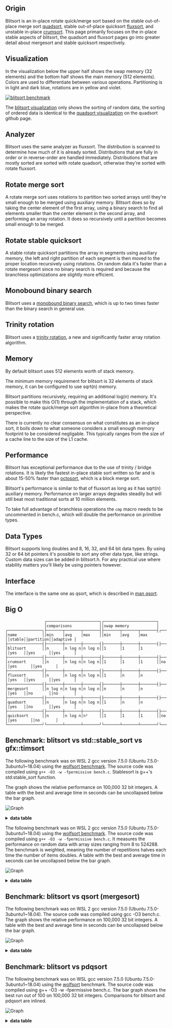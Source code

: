 Origin
------
Blitsort is an in-place rotate quick/merge sort based on the stable out-of-place merge sort [quadsort](https://github.com/scandum/quadsort), stable out-of-place quicksort [fluxsort](https://github.com/scandum/fluxsort), and unstable in-place [crumsort](https://github.com/scandum/crumsort). This page primarily focuses on the in-place stable aspects of blitsort, the quadsort and fluxsort pages go into greater detail about mergesort and stable quicksort respectively.

Visualization
-------------
In the visualization below the upper half shows the swap memory (32 elements) and the bottom half shows the main memory (512 elements). Colors are used to differentiate between various operations. Partitioning is in light and dark blue, rotations are in yellow and violet.

[![blitsort benchmark](/images/blitsort.gif)](https://www.youtube.com/watch?v=WaqkBO_nV7k)

The [blitsort visualization](https://www.youtube.com/watch?v=WaqkBO_nV7k) only shows the sorting of random data, the sorting of ordered data is identical to the [quadsort visualization](https://www.youtube.com/watch?v=GJjH_99BS70) on the quadsort github page.

Analyzer
--------
Blitsort uses the same analyzer as fluxsort. The distribution is scanned to determine how much of it is already sorted. Distributions that are fully in order or in reverse-order are handled immediately. Distributions that are mostly sorted are sorted with rotate quadsort, otherwise they're sorted with rotate fluxsort.

Rotate merge sort
-----------------
A rotate merge sort uses rotations to partition two sorted arrays until they're small enough to be merged using auxiliary memory. Blitsort does so by taking the center element of the first array, using a binary search to find all elements smaller than the center element in the second array, and performing an array rotation. It does so recursively until a partition becomes small enough to be merged.

Rotate stable quicksort
-----------------------
A stable rotate quicksort partitions the array in segments using auxiliary memory, the left and right partition of each segment is then moved to the proper location recursively using rotations. On random data it's faster than a rotate mergesort since no binary search is required and because the branchless optimizations are slightly more efficient. 

Monobound binary search
-----------------------
Blitsort uses a [monobound binary search](https://github.com/scandum/binary_search), which is up to two times faster than the binary search in general use.

Trinity rotation
----------------
Blitsort uses a [trinity rotation](https://github.com/scandum/rotate), a new and significantly faster array rotation algorithm.

Memory
------
By default blitsort uses 512 elements worth of stack memory.

The minimum memory requirement for blitsort is 32 elements of stack memory, it can be configured to use sqrt(n) memory.

Blitsort partitions recursively, requiring an additional log(n) memory. It's possible to make this O(1) through the implementation of a stack, which makes the rotate quick/merge sort algorithm in-place from a theoretical perspective.

There is currently no clear consensus on what constitutes as an in-place sort, it boils down to what someone considers a small enough memory footprint to be considered negligable. This typically ranges from the size of a cache line to the size of the L1 cache.

Performance
-----------
Blitsort has exceptional performance due to the use of trinity / bridge rotations. It is likely the fastest in-place stable sort written so far and is about 15-50% faster than [octosort](https://github.com/scandum/octosort), which is a block merge sort.

Blitsort's performance is similar to that of fluxsort as long as it has sqrt(n) auxiliary memory. Performance on larger arrays degrades steadily but will still beat most traditional sorts at 10 million elements.

To take full advantage of branchless operations the `cmp` macro needs to be uncommented in bench.c, which will double the performance on primitive types.

Data Types
----------
Blitsort supports long doubles and 8, 16, 32, and 64 bit data types. By using 32 or 64 bit pointers it's possible to sort any other data type, like strings. Custom data sizes can be added in blitsort.h. For any practical use where stability matters you'll likely be using pointers however.

Interface
---------
The interface is the same one as qsort, which is described in [man qsort](https://man7.org/linux/man-pages/man3/qsort.3p.html).

Big O
-----
```
                 ┌───────────────────────┐┌───────────────────────┐
                 │comparisons            ││swap memory            │
┌───────────────┐├───────┬───────┬───────┤├───────┬───────┬───────┤┌──────┐┌─────────┐┌─────────┐
│name           ││min    │avg    │max    ││min    │avg    │max    ││stable││partition││adaptive │
├───────────────┤├───────┼───────┼───────┤├───────┼───────┼───────┤├──────┤├─────────┤├─────────┤
│blitsort       ││n      │n log n│n log n││1      │1      │1      ││yes   ││yes      ││yes      │
├───────────────┤├───────┼───────┼───────┤├───────┼───────┼───────┤├──────┤├─────────┤├─────────┤
│crumsort       ││n      │n log n│n log n││1      │1      │1      ││no    ││yes      ││yes      │
├───────────────┤├───────┼───────┼───────┤├───────┼───────┼───────┤├──────┤├─────────┤├─────────┤
│fluxsort       ││n      │n log n│n log n││1      │n      │n      ││yes   ││yes      ││yes      │
├───────────────┤├───────┼───────┼───────┤├───────┼───────┼───────┤├──────┤├─────────┤├─────────┤
│mergesort      ││n log n│n log n│n log n││n      │n      │n      ││yes   ││no       ││no       │
├───────────────┤├───────┼───────┼───────┤├───────┼───────┼───────┤├──────┤├─────────┤├─────────┤
│quadsort       ││n      │n log n│n log n││1      │n      │n      ││yes   ││no       ││yes      │
├───────────────┤├───────┼───────┼───────┤├───────┼───────┼───────┤├──────┤├─────────┤├─────────┤
│quicksort      ││n      │n log n│n²     ││1      │1      │1      ││no    ││yes      ││no       │
└───────────────┘└───────┴───────┴───────┘└───────┴───────┴───────┘└──────┘└─────────┘└─────────┘
```

Benchmark: blitsort vs std::stable_sort vs gfx::timsort
-------------------------------------------------------
The following benchmark was on WSL 2 gcc version 7.5.0 (Ubuntu 7.5.0-3ubuntu1~18.04)
using the [wolfsort benchmark](https://github.com/scandum/wolfsort). The source code
was compiled using `g++ -O3 -w -fpermissive bench.c`. Stablesort is g++'s std:stable_sort function.

The graph shows the relative performance on 100,000 32 bit integers. A table with the best and
average time in seconds can be uncollapsed below the bar graph.

![Graph](/images/graph1.png)

<details><summary><b>data table</b></summary>

|      Name |    Items | Type |     Best |  Average |     Loops | Samples |     Distribution |
| --------- | -------- | ---- | -------- | -------- | --------- | ------- | ---------------- |
|stablesort |   100000 |   32 | 0.006146 | 0.006190 |         1 |     100 |     random order |
|  blitsort |   100000 |   32 | 0.002231 | 0.002346 |         1 |     100 |     random order |
|   timsort |   100000 |   32 | 0.007395 | 0.007428 |         1 |     100 |     random order |
|           |          |      |          |          |           |         |                  |
|stablesort |   100000 |   32 | 0.003992 | 0.004017 |         1 |     100 |     random % 100 |
|  blitsort |   100000 |   32 | 0.001045 | 0.001137 |         1 |     100 |     random % 100 |
|   timsort |   100000 |   32 | 0.005343 | 0.005375 |         1 |     100 |     random % 100 |
|           |          |      |          |          |           |         |                  |
|stablesort |   100000 |   32 | 0.000816 | 0.000835 |         1 |     100 |  ascending order |
|  blitsort |   100000 |   32 | 0.000045 | 0.000046 |         1 |     100 |  ascending order |
|   timsort |   100000 |   32 | 0.000044 | 0.000044 |         1 |     100 |  ascending order |
|           |          |      |          |          |           |         |                  |
|stablesort |   100000 |   32 | 0.001512 | 0.001535 |         1 |     100 |    ascending saw |
|  blitsort |   100000 |   32 | 0.000987 | 0.000997 |         1 |     100 |    ascending saw |
|   timsort |   100000 |   32 | 0.000833 | 0.000842 |         1 |     100 |    ascending saw |
|           |          |      |          |          |           |         |                  |
|stablesort |   100000 |   32 | 0.000901 | 0.000925 |         1 |     100 |       pipe organ |
|  blitsort |   100000 |   32 | 0.000480 | 0.000487 |         1 |     100 |       pipe organ |
|   timsort |   100000 |   32 | 0.000175 | 0.000177 |         1 |     100 |       pipe organ |
|           |          |      |          |          |           |         |                  |
|stablesort |   100000 |   32 | 0.000932 | 0.000952 |         1 |     100 | descending order |
|  blitsort |   100000 |   32 | 0.000057 | 0.000057 |         1 |     100 | descending order |
|   timsort |   100000 |   32 | 0.000101 | 0.000102 |         1 |     100 | descending order |
|           |          |      |          |          |           |         |                  |
|stablesort |   100000 |   32 | 0.001512 | 0.001542 |         1 |     100 |   descending saw |
|  blitsort |   100000 |   32 | 0.000996 | 0.001004 |         1 |     100 |   descending saw |
|   timsort |   100000 |   32 | 0.000832 | 0.000843 |         1 |     100 |   descending saw |
|           |          |      |          |          |           |         |                  |
|stablesort |   100000 |   32 | 0.002164 | 0.002193 |         1 |     100 |      random tail |
|  blitsort |   100000 |   32 | 0.001256 | 0.001263 |         1 |     100 |      random tail |
|   timsort |   100000 |   32 | 0.001947 | 0.001966 |         1 |     100 |      random tail |
|           |          |      |          |          |           |         |                  |
|stablesort |   100000 |   32 | 0.003645 | 0.003680 |         1 |     100 |      random half |
|  blitsort |   100000 |   32 | 0.002182 | 0.002199 |         1 |     100 |      random half |
|   timsort |   100000 |   32 | 0.003920 | 0.003937 |         1 |     100 |      random half |
|           |          |      |          |          |           |         |                  |
|stablesort |   100000 |   32 | 0.001128 | 0.001149 |         1 |     100 |  ascending tiles |
|  blitsort |   100000 |   32 | 0.001377 | 0.001388 |         1 |     100 |  ascending tiles |
|   timsort |   100000 |   32 | 0.000900 | 0.000977 |         1 |     100 |  ascending tiles |
|           |          |      |          |          |           |         |                  |
|stablesort |   100000 |   32 | 0.001778 | 0.001943 |         1 |     100 |     bit reversal |
|  blitsort |   100000 |   32 | 0.002019 | 0.002130 |         1 |     100 |     bit reversal |
|   timsort |   100000 |   32 | 0.002264 | 0.002612 |         1 |     100 |     bit reversal |

</details>

The following benchmark was on WSL 2 gcc version 7.5.0 (Ubuntu 7.5.0-3ubuntu1~18.04)
using the [wolfsort benchmark](https://github.com/scandum/wolfsort).
The source code was compiled using `g++ -O3 -w -fpermissive bench.c`. It measures the performance on random data with array sizes
ranging from 8 to 524288. The benchmark is weighted, meaning the number of repetitions
halves each time the number of items doubles. A table with the best and average time in seconds can be uncollapsed below the bar graph.

![Graph](/images/graph2.png)

<details><summary><b>data table</b></summary>

|      Name |    Items | Type |     Best |  Average |     Loops | Samples |     Distribution |
| --------- | -------- | ---- | -------- | -------- | --------- | ------- | ---------------- |
|stablesort |        8 |   32 | 0.006389 | 0.006428 |     65536 |     100 |         random 8 |
|  blitsort |        8 |   32 | 0.001636 | 0.001682 |     65536 |     100 |         random 8 |
|   timsort |        8 |   32 | 0.006283 | 0.006568 |     65536 |     100 |         random 8 |
|           |          |      |          |          |           |         |                  |
|stablesort |       32 |   32 | 0.009746 | 0.009944 |     16384 |     100 |        random 32 |
|  blitsort |       32 |   32 | 0.004181 | 0.004231 |     16384 |     100 |        random 32 |
|   timsort |       32 |   32 | 0.012812 | 0.013001 |     16384 |     100 |        random 32 |
|           |          |      |          |          |           |         |                  |
|stablesort |      128 |   32 | 0.013460 | 0.013539 |      4096 |     100 |       random 128 |
|  blitsort |      128 |   32 | 0.005662 | 0.005752 |      4096 |     100 |       random 128 |
|   timsort |      128 |   32 | 0.019040 | 0.019209 |      4096 |     100 |       random 128 |
|           |          |      |          |          |           |         |                  |
|stablesort |      512 |   32 | 0.017280 | 0.017404 |      1024 |     100 |       random 512 |
|  blitsort |      512 |   32 | 0.006601 | 0.006748 |      1024 |     100 |       random 512 |
|   timsort |      512 |   32 | 0.023626 | 0.023806 |      1024 |     100 |       random 512 |
|           |          |      |          |          |           |         |                  |
|stablesort |     2048 |   32 | 0.021079 | 0.021162 |       256 |     100 |      random 2048 |
|  blitsort |     2048 |   32 | 0.007615 | 0.007732 |       256 |     100 |      random 2048 |
|   timsort |     2048 |   32 | 0.027803 | 0.027929 |       256 |     100 |      random 2048 |
|           |          |      |          |          |           |         |                  |
|stablesort |     8192 |   32 | 0.024940 | 0.025083 |        64 |     100 |      random 8192 |
|  blitsort |     8192 |   32 | 0.008841 | 0.008983 |        64 |     100 |      random 8192 |
|   timsort |     8192 |   32 | 0.031903 | 0.032057 |        64 |     100 |      random 8192 |
|           |          |      |          |          |           |         |                  |
|stablesort |    32768 |   32 | 0.028798 | 0.028934 |        16 |     100 |     random 32768 |
|  blitsort |    32768 |   32 | 0.010548 | 0.010704 |        16 |     100 |     random 32768 |
|   timsort |    32768 |   32 | 0.036249 | 0.036422 |        16 |     100 |     random 32768 |
|           |          |      |          |          |           |         |                  |
|stablesort |   131072 |   32 | 0.032843 | 0.032996 |         4 |     100 |    random 131072 |
|  blitsort |   131072 |   32 | 0.012136 | 0.012574 |         4 |     100 |    random 131072 |
|   timsort |   131072 |   32 | 0.040239 | 0.040390 |         4 |     100 |    random 131072 |
|           |          |      |          |          |           |         |                  |
|stablesort |   524288 |   32 | 0.036935 | 0.037105 |         1 |     100 |    random 524288 |
|  blitsort |   524288 |   32 | 0.014131 | 0.015079 |         1 |     100 |    random 524288 |
|   timsort |   524288 |   32 | 0.044542 | 0.044729 |         1 |     100 |    random 524288 |

</details>

Benchmark: blitsort vs qsort (mergesort)
----------------------------------------
The following benchmark was on WSL 2 gcc version 7.5.0 (Ubuntu 7.5.0-3ubuntu1~18.04).
The source code was compiled using gcc -O3 bench.c. The graph shows the relative performance on
100,000 32 bit integers. A table with the best and average time in seconds can be uncollapsed
below the bar graph.

![Graph](/images/graph4.png)

<details><summary><b>data table</b></summary>

|      Name |    Items | Type |     Best |  Average |  Compares | Samples |     Distribution |
| --------- | -------- | ---- | -------- | -------- | --------- | ------- | ---------------- |
|     qsort |   100000 |   64 | 0.016954 | 0.017241 |   1536381 |     100 |    random string |
|  blitsort |   100000 |   64 | 0.010905 | 0.011249 |   1884961 |     100 |    random string |

|      Name |    Items | Type |     Best |  Average |  Compares | Samples |     Distribution |
| --------- | -------- | ---- | -------- | -------- | --------- | ------- | ---------------- |
|     qsort |   100000 |  128 | 0.018763 | 0.019204 |   1536491 |     100 |     random order |
|  blitsort |   100000 |  128 | 0.014102 | 0.014578 |   1884486 |     100 |     random order |

|      Name |    Items | Type |     Best |  Average |  Compares | Samples |     Distribution |
| --------- | -------- | ---- | -------- | -------- | --------- | ------- | ---------------- |
|     qsort |   100000 |   64 | 0.009507 | 0.009745 |   1536491 |     100 |     random order |
|  blitsort |   100000 |   64 | 0.004829 | 0.004964 |   1884486 |     100 |     random order |

|      Name |    Items | Type |     Best |  Average |  Compares | Samples |     Distribution |
| --------- | -------- | ---- | -------- | -------- | --------- | ------- | ---------------- |
|     qsort |   100000 |   32 | 0.008850 | 0.009087 |   1536634 |     100 |     random order |
|  blitsort |   100000 |   32 | 0.004073 | 0.004232 |   1892719 |     100 |     random order |
|           |          |      |          |          |           |         |                  |
|     qsort |   100000 |   32 | 0.006838 | 0.007074 |   1532465 |     100 |     random % 100 |
|  blitsort |   100000 |   32 | 0.001866 | 0.001955 |    972114 |     100 |     random % 100 |
|           |          |      |          |          |           |         |                  |
|     qsort |   100000 |   32 | 0.002617 | 0.002843 |    815024 |     100 |  ascending order |
|  blitsort |   100000 |   32 | 0.000157 | 0.000163 |     99999 |     100 |  ascending order |
|           |          |      |          |          |           |         |                  |
|     qsort |   100000 |   32 | 0.003386 | 0.003545 |    915020 |     100 |    ascending saw |
|  blitsort |   100000 |   32 | 0.001429 | 0.001450 |    460578 |     100 |    ascending saw |
|           |          |      |          |          |           |         |                  |
|     qsort |   100000 |   32 | 0.002680 | 0.002885 |    884462 |     100 |       pipe organ |
|  blitsort |   100000 |   32 | 0.000798 | 0.000814 |    358810 |     100 |       pipe organ |
|           |          |      |          |          |           |         |                  |
|     qsort |   100000 |   32 | 0.002483 | 0.002640 |    853904 |     100 | descending order |
|  blitsort |   100000 |   32 | 0.000184 | 0.000185 |     99999 |     100 | descending order |
|           |          |      |          |          |           |         |                  |
|     qsort |   100000 |   32 | 0.003309 | 0.003457 |    953892 |     100 |   descending saw |
|  blitsort |   100000 |   32 | 0.001417 | 0.001441 |    472712 |     100 |   descending saw |
|           |          |      |          |          |           |         |                  |
|     qsort |   100000 |   32 | 0.004216 | 0.004406 |   1012073 |     100 |      random tail |
|  blitsort |   100000 |   32 | 0.001811 | 0.001844 |    657831 |     100 |      random tail |
|           |          |      |          |          |           |         |                  |
|     qsort |   100000 |   32 | 0.005940 | 0.006148 |   1200713 |     100 |      random half |
|  blitsort |   100000 |   32 | 0.002999 | 0.003049 |   1074820 |     100 |      random half |
|           |          |      |          |          |           |         |                  |
|     qsort |   100000 |   32 | 0.003912 | 0.004184 |   1209200 |     100 |  ascending tiles |
|  blitsort |   100000 |   32 | 0.001386 | 0.001444 |    446579 |     100 |  ascending tiles |
|           |          |      |          |          |           |         |                  |
|     qsort |   100000 |   32 | 0.005230 | 0.006049 |   1553378 |     100 |     bit reversal |
|  blitsort |   100000 |   32 | 0.003875 | 0.004115 |   1895179 |     100 |     bit reversal |

</details>

Benchmark: blitsort vs pdqsort
------------------------------
The following benchmark was on WSL gcc version 7.5.0 (Ubuntu 7.5.0-3ubuntu1~18.04) using the [wolfsort](https://github.com/scandum/wolfsort) benchmark.
The source code was compiled using g++ -O3 -w -fpermissive bench.c. The bar graph shows the best run out of 100 on 100,000 32 bit integers. Comparisons for blitsort and pdqsort are inlined.

![Graph](/images/graph5.png)

<details><summary><b>data table</b></summary>

|      Name |    Items | Type |     Best |  Average |  Compares | Samples |     Distribution |
| --------- | -------- | ---- | -------- | -------- | --------- | ------- | ---------------- |
|   pdqsort |   100000 |   64 | 0.002658 | 0.002692 |         1 |     100 |     random order |
|  blitsort |   100000 |   64 | 0.002415 | 0.002508 |         1 |     100 |     random order |

|      Name |    Items | Type |     Best |  Average |     Loops | Samples |     Distribution |
| --------- | -------- | ---- | -------- | -------- | --------- | ------- | ---------------- |
|   pdqsort |   100000 |   32 | 0.002683 | 0.002708 |         1 |     100 |     random order |
|  blitsort |   100000 |   32 | 0.002239 | 0.002334 |         1 |     100 |     random order |
|           |          |      |          |          |           |         |                  |
|   pdqsort |   100000 |   32 | 0.000786 | 0.000793 |         1 |     100 |     random % 100 |
|  blitsort |   100000 |   32 | 0.001041 | 0.001105 |         1 |     100 |     random % 100 |
|           |          |      |          |          |           |         |                  |
|   pdqsort |   100000 |   32 | 0.000091 | 0.000092 |         1 |     100 |  ascending order |
|  blitsort |   100000 |   32 | 0.000043 | 0.000044 |         1 |     100 |  ascending order |
|           |          |      |          |          |           |         |                  |
|   pdqsort |   100000 |   32 | 0.003460 | 0.003483 |         1 |     100 |    ascending saw |
|  blitsort |   100000 |   32 | 0.000749 | 0.000757 |         1 |     100 |    ascending saw |
|           |          |      |          |          |           |         |                  |
|   pdqsort |   100000 |   32 | 0.002834 | 0.002862 |         1 |     100 |       pipe organ |
|  blitsort |   100000 |   32 | 0.000387 | 0.000390 |         1 |     100 |       pipe organ |
|           |          |      |          |          |           |         |                  |
|   pdqsort |   100000 |   32 | 0.000194 | 0.000197 |         1 |     100 | descending order |
|  blitsort |   100000 |   32 | 0.000055 | 0.000057 |         1 |     100 | descending order |
|           |          |      |          |          |           |         |                  |
|   pdqsort |   100000 |   32 | 0.003233 | 0.003253 |         1 |     100 |   descending saw |
|  blitsort |   100000 |   32 | 0.000756 | 0.000768 |         1 |     100 |   descending saw |
|           |          |      |          |          |           |         |                  |
|   pdqsort |   100000 |   32 | 0.002239 | 0.002255 |         1 |     100 |      random tail |
|  blitsort |   100000 |   32 | 0.000409 | 0.000415 |         1 |     100 |      random tail |
|           |          |      |          |          |           |         |                  |
|   pdqsort |   100000 |   32 | 0.002665 | 0.002685 |         1 |     100 |      random half |
|  blitsort |   100000 |   32 | 0.001369 | 0.001376 |         1 |     100 |      random half |
|           |          |      |          |          |           |         |                  |
|   pdqsort |   100000 |   32 | 0.002308 | 0.002331 |         1 |     100 |  ascending tiles |
|  blitsort |   100000 |   32 | 0.001374 | 0.001389 |         1 |     100 |  ascending tiles |
|           |          |      |          |          |           |         |                  |
|   pdqsort |   100000 |   32 | 0.002664 | 0.002685 |         1 |     100 |     bit reversal |
|  blitsort |   100000 |   32 | 0.002015 | 0.002120 |         1 |     100 |     bit reversal |

</details>

